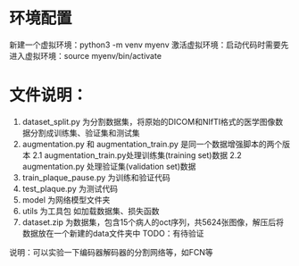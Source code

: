 # 环境配置
新建一个虚拟环境：python3 -m venv myenv
激活虚拟环境：启动代码时需要先进入虚拟环境：source myenv/bin/activate

# 文件说明：
1. dataset_split.py 为分割数据集，将原始的DICOM和NIfTI格式的医学图像数据分割成训练集、验证集和测试集
2. augmentation.py 和 augmentation_train.py 是同一个数据增强脚本的两个版本
  2.1 augmentation_train.py处理训练集(training set)数据
  2.2 augmentation.py 处理验证集(validation set)数据
3. train_plaque_pause.py 为训练和验证代码
4. test_plaque.py 为测试代码
5. model 为网络模型文件夹
6. utils 为工具包 如加载数据集、损失函数
7. dataset.zip 为数据集，包含15个病人的oct序列，共5624张图像，解压后将数据放在一个新建的data文件夹中 TODO：有待验证

说明：可以实验一下编码器解码器的分割网络等，如FCN等
